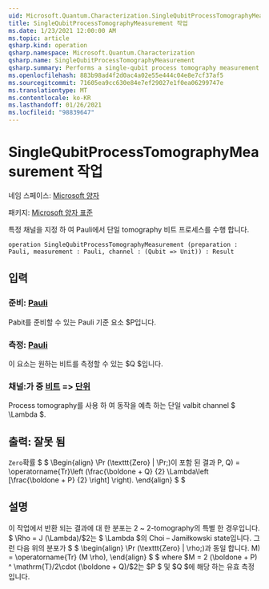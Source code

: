 ```yaml
---
uid: Microsoft.Quantum.Characterization.SingleQubitProcessTomographyMeasurement
title: SingleQubitProcessTomographyMeasurement 작업
ms.date: 1/23/2021 12:00:00 AM
ms.topic: article
qsharp.kind: operation
qsharp.namespace: Microsoft.Quantum.Characterization
qsharp.name: SingleQubitProcessTomographyMeasurement
qsharp.summary: Performs a single-qubit process tomography measurement in the Pauli basis, given a particular channel of interest.
ms.openlocfilehash: 883b98ad4f2d0ac4a02e55e444c04e8e7cf37af5
ms.sourcegitcommit: 71605ea9cc630e84e7ef29027e1f0ea06299747e
ms.translationtype: MT
ms.contentlocale: ko-KR
ms.lasthandoff: 01/26/2021
ms.locfileid: "98839647"
---
```

# <a name="singlequbitprocesstomographymeasurement-operation"></a>SingleQubitProcessTomographyMeasurement 작업

네임 스페이스: [Microsoft 양자](xref:Microsoft.Quantum.Characterization)

패키지: [Microsoft 양자 표준](https://nuget.org/packages/Microsoft.Quantum.Standard)


특정 채널을 지정 하 여 Pauli에서 단일 tomography 비트 프로세스를 수행 합니다.

```qsharp
operation SingleQubitProcessTomographyMeasurement (preparation : Pauli, measurement : Pauli, channel : (Qubit => Unit)) : Result
```


## <a name="input"></a>입력

### <a name="preparation--pauli"></a>준비: [Pauli](xref:microsoft.quantum.lang-ref.pauli)

Pabit를 준비할 수 있는 Pauli 기준 요소 $P입니다.


### <a name="measurement--pauli"></a>측정: [Pauli](xref:microsoft.quantum.lang-ref.pauli)

이 요소는 원하는 비트를 측정할 수 있는 $Q $입니다.


### <a name="channel--qubit--unit"></a>채널:가 중 [비트](xref:microsoft.quantum.lang-ref.qubit) => [단위](xref:microsoft.quantum.lang-ref.unit) 

Process tomography를 사용 하 여 동작을 예측 하는 단일 valbit channel $ \Lambda $.



## <a name="output--__invalidresult__"></a>출력: __잘못 <Result> 됨__

`Zero`확률 $ $ \Begin{align} \Pr (\texttt{Zero} | \Pr;)이 포함 된 결과 P, Q) = \operatorname{Tr}\left (\frac{\boldone + Q} {2} \Lambda\left [\frac{\boldone + P} {2} \right] \right).
\end{align} $ $

## <a name="remarks"></a>설명

이 작업에서 반환 되는 결과에 대 한 분포는 2 ~ 2-tomography의 특별 한 경우입니다. $ \Rho = J (\Lambda)/$2는 $ \Lambda $의 Choi – Jamiłkowski state입니다. 그런 다음 위의 분포가 $ $ \begin{align} \Pr (\texttt{Zero} | \rho;)과 동일 합니다. M) = \operatorname{Tr} (M \rho), \end{align} $ $ where $M = 2 (\boldone + P) ^ \mathrm{T}/2\cdot (\boldone + Q)/$2는 $P $ 및 $Q $에 해당 하는 유효 측정입니다.
